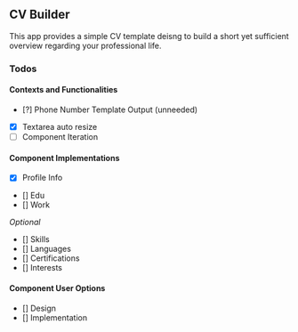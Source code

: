 ## CV Builder
This app provides a simple CV template deisng to build a short yet sufficient overview regarding your professional life.

### Todos

#### Contexts and Functionalities
* [?] Phone Number Template Output (unneeded)
* [X] Textarea auto resize
* [ ] Component Iteration

#### Component Implementations
* [X] Profile Info
* [] Edu
* [] Work

*Optional*
* [] Skills
* [] Languages
* [] Certifications
* [] Interests

#### Component User Options
* [] Design
* [] Implementation